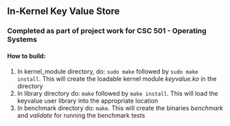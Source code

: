 ## In-Kernel Key Value Store
### Completed as part of project work for CSC 501 - Operating Systems

#### How to build:
1. In kernel_module directory, do: `sudo make` followed by `sudo make install`. This will create the loadable kernel module *keyvalue.ko* in the directory
2. In library directory do: `make` followed by  `make install`. This will load the keyvalue user library into the appropriate location
3. In benchmark directory do: `make`. This will create the binaries *benchmark* and *validate* for running the benchmark tests
